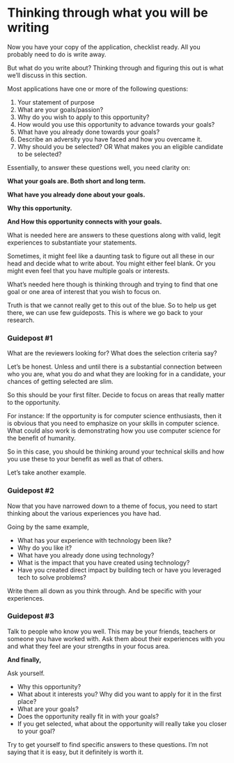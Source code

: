 # Thinking through what you will be writing

Now you have your copy of the application, checklist ready. All you probably need to do is write away.

But what do you write about? Thinking through and figuring this out is what we’ll discuss in this section.

Most applications have one or more of the following questions:

1. Your statement of purpose
2. What are your goals/passion?
3. Why do you wish to apply to this opportunity?
4. How would you use this opportunity to advance towards your goals?
5. What have you already done towards your goals?
6. Describe an adversity you have faced and how you overcame it.
7. Why should you be selected? OR What makes you an eligible candidate to be selected?

Essentially, to answer these questions well, you need clarity on:

**What your goals are. Both short and long term.**

**What have you already done about your goals.**

**Why this opportunity.**

**And How this opportunity connects with your goals.**

What is needed here are answers to these questions along with valid, legit experiences to substantiate your statements.

Sometimes, it might feel like a daunting task to figure out all these in our head and decide what to write about. You might either feel blank. Or you might even feel that you have multiple goals or interests.

What’s needed here though is thinking through and trying to find that one goal or one area of interest that you wish to focus on.

Truth is that we cannot really get to this out of the blue. So to help us get there, we can use few guideposts. This is where we go back to your research.

### **Guidepost \#1**

What are the reviewers looking for? What does the selection criteria say?

Let’s be honest. Unless and until there is a substantial connection between who you are, what you do and what they are looking for in a candidate, your chances of getting selected are slim.

So this should be your first filter. Decide to focus on areas that really matter to the opportunity.

For instance: If the opportunity is for computer science enthusiasts, then it is obvious that you need to emphasize on your skills in computer science. What could also work is demonstrating how you use computer science for the benefit of humanity.

So in this case, you should be thinking around your technical skills and how you use these to your benefit as well as that of others.

Let’s take another example.

### **Guidepost \#2**

Now that you have narrowed down to a theme of focus, you need to start thinking about the various experiences you have had.

Going by the same example,

* What has your experience with technology been like?
* Why do you like it?
* What have you already done using technology?
* What is the impact that you have created using technology?
* Have you created direct impact by building tech or have you leveraged tech to solve problems?

Write them all down as you think through. And be specific with your experiences.

### **Guidepost \#3**

Talk to people who know you well. This may be your friends, teachers or someone you have worked with. Ask them about their experiences with you and what they feel are your strengths in your focus area.

**And finally,**

Ask yourself.

* Why this opportunity?
* What about it interests you? Why did you want to apply for it in the first place?
* What are your goals?
* Does the opportunity really fit in with your goals?
* If you get selected, what about the opportunity will really take you closer to your goal?

Try to get yourself to find specific answers to these questions. I’m not saying that it is easy, but it definitely is worth it.

